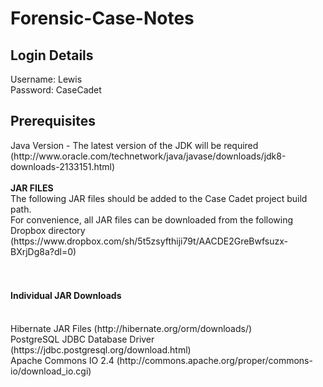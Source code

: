 # Forensic-Case-Notes
<h2>Login Details</h2>
Username: Lewis <br />
Password: CaseCadet <br />
<h2><b>Prerequisites </b></h2>
Java Version - The latest version of the JDK will be required (http://www.oracle.com/technetwork/java/javase/downloads/jdk8-downloads-2133151.html)<br /><br />
<b>JAR FILES</b><br />
The following JAR files should be added to the Case Cadet project build path.<br />
For convenience, all JAR files can be downloaded from the following Dropbox directory (https://www.dropbox.com/sh/5t5zsyfthiji79t/AACDE2GreBwfsuzx-BXrjDg8a?dl=0)<br /><br /><br />
<h4>Individual JAR Downloads</h4><br />
Hibernate JAR Files (http://hibernate.org/orm/downloads/)<br />
PostgreSQL JDBC Database Driver (https://jdbc.postgresql.org/download.html)<br />
Apache Commons IO 2.4 (http://commons.apache.org/proper/commons-io/download_io.cgi)
<br /><br />


